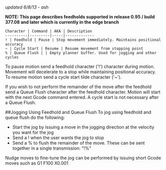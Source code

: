 _updated 6/8/13 - ash_

**NOTE: This page describes feedholds supported in release 0.95 / build 377.08 and later which is currently in the edge branch**

	Character | Command | AKA | Description
	----------|---------|-----|-------------
	! | Feedhold | Pause | Stop movement immediately. Maintains positional accuracy
	~ | Cycle Start | Resume | Resume movement from stopping point
	% | Queue Flush | | Empty planner buffer. Used for jogging and other cycles

To pause motion send a feedhold character ('!') character during motion. Movement will decelerate to a stop while maintaining positional accuracy. To resume motion send a cycle start tilde character ('~').

If you wish to not perform the remainder of the move after the feedhold send a Queue Flush character after the feedhold character. Motion will start with the next Gcode command entered. A cycle start is not necessary after a Queue Flush.

##Jogging Using Feedhold and Queue Flush
To jog using feedhold and queue flush do the following:
* Start the jog by issuing a move in the jogging direction at the velocity you want for the jog
* Send a ! when the user wants the jog to stop
* Send a % to flush the remainder of the move. These can be sent together in a single transmission: "!%"

Nudge moves to fine-tune the jog can be performed by issuing short Gcode moves such as G1 F100 X0.001 
